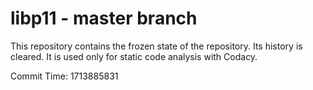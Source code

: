 # libp11 - master branch

This repository contains the frozen state of the repository.
Its history is cleared. It is used only for static code
analysis with Codacy.

Commit Time: 1713885831